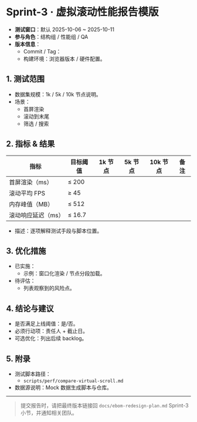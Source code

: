 # Sprint-3 · 虚拟滚动性能报告模版

- **测试窗口**：默认 2025-10-06 ~ 2025-10-11
- **参与角色**：结构组 / 性能组 / QA
- **版本信息**：
  - Commit / Tag：
  - 构建环境：浏览器版本 / 硬件配置。

## 1. 测试范围
- 数据集规模：1k / 5k / 10k 节点说明。
- 场景：
  - 首屏渲染
  - 滚动到末尾
  - 筛选 / 搜索

## 2. 指标 & 结果
| 指标 | 目标阈值 | 1k 节点 | 5k 节点 | 10k 节点 | 备注 |
|------|----------|---------|---------|----------|------|
| 首屏渲染（ms） | ≤ 200 | | | | |
| 滚动平均 FPS | ≥ 45 | | | | |
| 内存峰值（MB） | ≤ 512 | | | | |
| 滚动响应延迟（ms） | ≤ 16.7 | | | | |

- 描述：逐项解释测试手段与脚本位置。

## 3. 优化措施
- 已实施：
  - 示例：窗口化渲染 / 节点分段加载。
- 待评估：
  - 列表观察到的风险点。

## 4. 结论与建议
- 是否满足上线阈值：是/否。
- 必须行动项：责任人 + 截止日。
- 可选优化：列出后续 backlog。

## 5. 附录
- 测试脚本路径：
  - `scripts/perf/compare-virtual-scroll.md`
- 数据源说明：Mock 数据生成脚本与仓库。

---
> 提交报告时，请把最终版本链接回 `docs/ebom-redesign-plan.md` Sprint-3 小节，并通知相关团队。 

